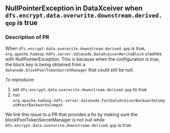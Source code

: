 ## NullPointerException in DataXceiver when `dfs.encrypt.data.overwrite.downstream.derived.qop` is true

### Description of PR

When `dfs.encrypt.data.overwrite.downstream.derived.qop` is true, `org.apache.hadoop.hdfs.server.datanode.DataXceiver#writeBlock` crashes with NullPointerException. This is because when the configuration is true, the block key is being obtained from a `datanode.blockPoolTokenSecretManager` that could still be null. 

To reproduce:
1. set `dfs.encrypt.data.overwrite.downstream.derived.qop` to true
2. run `org.apache.hadoop.hdfs.server.datanode.TestDataXceiverBackwardsCompat#testBackwardsCompat`

We link this issue to a PR that provides a fix by making sure the blockPoolTokenSecretManager is not null while `dfs.encrypt.data.overwrite.downstream.derived.qop` is true.
